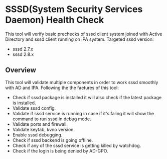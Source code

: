 # SSSD(System Security Services Daemon) Health Check
This tool will verify basic prechecks of sssd client system joined with Active Directory and sssd client running on IPA system. Targeted sssd version:
  - sssd 2.7.x
  - sssd 2.8.x

## Overview
This tool will validate multiple components in order to work sssd smoothly with AD and IPA. Following the the faetures of this tool:
  - Check if sssd package is installed it will also check if the latest package is installed.
  - Validate sssd config.
  - Validate if sssd service is running in case if it's faling it will show the command to run sssd in debug mode.
  - Validate ports and firewall.
  - Validate keytab, kvno version.
  - Enable sssd debugging.
  - Check if sssd backend is going offline.
  - Check if any of the sssd service is getting killed by watchdog.
  - Check if the login is being denied by AD-GPO.
